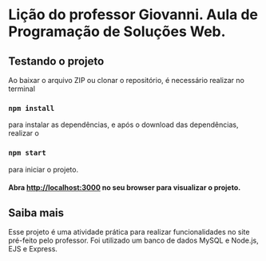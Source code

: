# Lição do professor Giovanni. Aula de Programação de Soluções Web.

## Testando o projeto
Ao baixar o arquivo ZIP ou clonar o repositório, é necessário realizar no terminal
### `npm install`
para instalar as dependências, e após o download das dependências, realizar o 
### `npm start`
para iniciar o projeto. <br>
#### Abra [http://localhost:3000](http://localhost:3000) no seu browser para visualizar o projeto.

## Saiba mais
Esse projeto é uma atividade prática para realizar funcionalidades no site pré-feito pelo professor.
Foi utilizado um banco de dados MySQL e Node.js, EJS e Express.
